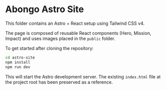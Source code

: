 # Abongo Astro Site

This folder contains an Astro + React setup using Tailwind CSS v4.

The page is composed of reusable React components (Hero, Mission, Impact)
and uses images placed in the `public` folder.

To get started after cloning the repository:

```bash
cd astro-site
npm install
npm run dev
```

This will start the Astro development server. The existing `index.html` file at the project root has been preserved as a reference.

